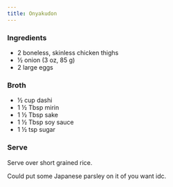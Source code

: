 ```yaml
---
title: Onyakudon
---
```


### Ingredients
- 2 boneless, skinless chicken thighs
- ½ onion (3 oz, 85 g)
- 2 large eggs

### Broth

- ½ cup dashi
- 1 ½ Tbsp mirin
- 1 ½ Tbsp sake
- 1 ½ Tbsp soy sauce
- 1 ½ tsp sugar

### Serve

Serve over short grained rice.

Could put some Japanese parsley on it of you want idc.